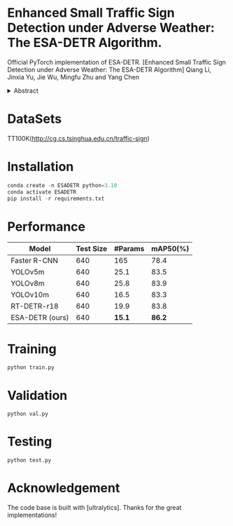 # Enhanced Small Traffic Sign Detection under Adverse Weather: The ESA-DETR Algorithm.
Official PyTorch implementation of ESA-DETR.
[Enhanced Small Traffic Sign Detection under Adverse Weather: The ESA-DETR Algorithm] Qiang Li, Jinxia Yu, Jie Wu, Mingfu Zhu and Yang Chen

<details>
  <summary>Abstract</summary>
  Under adverse weather conditions, detecting small traffic signs accurately is crucial for autonomous driving safety. This paper introduces ESA-DETR, an optimized algorithm designed to enhance detection accuracy and reliability. Leveraging an edge fusion block for boundary structure perception, a structure-enhanced feature fusion module for efficient multi-level feature integration, and an adaptive sparse feature interaction module for practical information focus, ESA-DETR achieves significant improvements. Experimental results on the TT100K and CCTSDB datasets demonstrate a mAP\(_{50}\)  increase of 2.4\% and 1.7\%, respectively, compared to baseline algorithms, with a 27\% reduction in model parameters and a 15\% decrease in computational load. These findings underscore the potential of ESA-DETR in real-world autonomous driving applications.
</details>

# DataSets
TT100K(http://cg.cs.tsinghua.edu.cn/traffic-sign)

# Installation

```python
conda create -n ESADETR python=3.10   
conda activate ESADETR 
pip install -r requirements.txt
```

# Performance


Model  | Test Size  | #Params | mAP50(%)
 ---- | ----- | ------  | -------
 Faster R-CNN  | 640 | 165  | 78.4
 YOLOv5m       | 640 | 25.1 | 83.5
 YOLOv8m       | 640 | 25.8 | 83.9
 YOLOv10m      | 640 | 16.5 | 83.3
 RT-DETR-r18   | 640 | 19.9 | 83.8
 ESA-DETR (ours)| 640 | **15.1** | **86.2**


# Training
`python train.py`
# Validation
`python val.py`
# Testing
`python test.py`
# Acknowledgement
The code base is built with [ultralytics].
Thanks for the great implementations!

